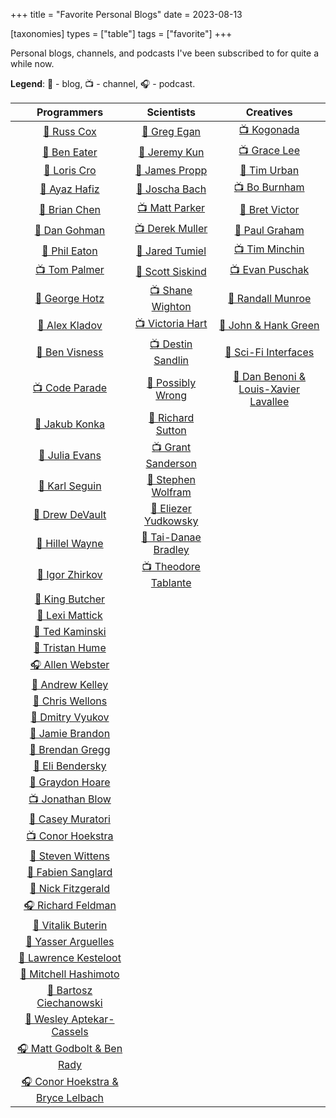 +++
title = "Favorite Personal Blogs"
date = 2023-08-13

[taxonomies]
types = ["table"]
tags = ["favorite"]
+++

Personal blogs, channels, and podcasts I've been subscribed to for quite a while now.

<!-- more -->

**Legend**: 💭 - blog, 📺 - channel, 🎧 - podcast.

|                              Programmers                              |                               Scientists                               |                           Creatives                            |
|:---------------------------------------------------------------------:|:----------------------------------------------------------------------:|:--------------------------------------------------------------:|
|               [💭 Russ Cox](https://research.swtch.com)               |   [💭 Greg Egan](https://www.gregegan.net/BIBLIOGRAPHY/Online.html)    |          [📺 Kogonada](https://kogonada.com/archive)           |
|           [💭 Ben Eater](https://www.youtube.com/@BenEater)           |                 [💭 Jeremy Kun](https://jeremykun.com)                 | [📺 Grace Lee](https://www.youtube.com/@WhatsSoGreatAboutThat) |
|               [💭 Loris Cro](https://kristoff.it/blog/)               |          [💭 James Propp](https://mathenchant.wordpress.com/)          |        [💭 Tim Urban](https://waitbutwhy.com/archive/)         |
|                [💭 Ayaz Hafiz](https://ayazhafiz.com)                 |                    [💭 Joscha Bach](http://bach.ai)                    |      [📺 Bo Burnham](https://www.youtube.com/@boburnham)       |
|              [💭 Brian Chen](https://blog.vero.site/all)              |        [📺 Matt Parker](https://www.youtube.com/@standupmaths)         |            [💭 Bret Victor](http://worrydream.com)             |
|           [💭 Dan Gohman](https://blog.sunfishcode.online/)           |         [📺 Derek Muller](https://www.youtube.com/@veritasium)         |     [💭 Paul Graham](http://paulgraham.com/articles.html)      |
|             [💭 Phil Eaton](https://notes.eatonphil.com)              |         [💭 Jared Tumiel](https://jaredtumiel.github.io/blog/)         |     [📺 Tim Minchin](https://www.youtube.com/@TimMinchin)      |
|         [📺 Tom Palmer](https://www.youtube.com/@contextfree)         |        [💭 Scott Siskind](https://astralcodexten.substack.com)         |    [📺 Evan Puschak](https://www.youtube.com/@Nerdwriter1)     |
|           [💭 George Hotz](https://geohot.github.io/blog/)            |       [📺 Shane Wighton](https://www.youtube.com/@StuffMadeHere)       |         [💭 Randall Munroe](https://xkcd.com/archive/)         |
|              [💭 Alex Kladov](https://matklad.github.io)              |           [📺 Victoria Hart](https://www.youtube.com/Vihart)           |       [💭 John & Hank Green](https://nerdfighteria.com)        |
|                [💭 Ben Visness](https://bvisness.me/)                 |     [📺 Destin Sandlin](https://www.youtube.com/@smartereveryday)      |      [💭 Sci-Fi Interfaces](https://scifiinterfaces.com)       |
|         [📺 Code Parade](https://www.youtube.com/@CodeParade)         |        [💭 Possibly Wrong](https://possiblywrong.wordpress.com)        | [💭 Dan Benoni & Louis-Xavier Lavallee](https://growth.design) |
|              [💭 Jakub Konka](http://www.jakubkonka.com)              |          [💭 Richard Sutton](http://www.incompleteideas.net)           |                                                                |
|                   [💭 Julia Evans](https://jvns.ca)                   |       [📺 Grant Sanderson](https://www.youtube.com/@3blue1brown)       |                                                                |
|             [💭 Karl Seguin](https://www.openmymind.net/)             | [💭 Stephen Wolfram](https://writings.stephenwolfram.com/all-by-date/) |                                                                |
|              [💭 Drew DeVault](https://drewdevault.com)               |       [💭 Eliezer Yudkowsky](https://www.yudkowsky.net/sitemap/)       |                                                                |
|   [💭 Hillel Wayne](https://buttondown.email/hillelwayne/archive/)    |      [💭 Tai-Danae Bradley](https://www.math3ma.com/categories/)       |                                                                |
|           [💭 Igor Zhirkov](https://rubber-duck-typing.com)           |    [📺 Theodore Tablante](https://www.youtube.com/@BranchEducation)    |                                                                |
|                 [💭 King Butcher](https://kprotty.me)                 |                                                                        |                                                                |
|            [💭 Lexi Mattick](https://kognise.dev/writing)             |                                                                        |                                                                |
|         [💭 Ted Kaminski](https://www.tedinski.com/archive/)          |                                                                        |                                                                |
|           [💭 Tristan Hume](https://thume.ca/archive.html)            |                                                                        |                                                                |
|         [🎧 Allen Webster](https://conversations.mr4th.com/)          |                                                                        |                                                                |
|             [💭 Andrew Kelley](https://andrewkelley.me/)              |                                                                        |                                                                |
|          [💭 Chris Wellons](https://nullprogram.com/index/)           |                                                                        |                                                                |
|          [💭 Dmitry Vyukov](https://www.1024cores.net/home/)          |                                                                        |                                                                |
|        [💭 Jamie Brandon](https://www.scattered-thoughts.net)         |                                                                        |                                                                |
|        [💭 Brendan Gregg](https://www.brendangregg.com/blog/)         |                                                                        |                                                                |
|    [💭 Eli Bendersky](https://eli.thegreenplace.net/archives/all/)    |                                                                        |                                                                |
|          [💭 Graydon Hoare](https://graydon2.dreamwidth.org)          |                                                                        |                                                                |
|         [📺 Jonathan Blow](https://www.youtube.com/@jblow888)         |                                                                        |                                                                |
|         [💭 Casey Muratori](https://www.computerenhance.com/)         |                                                                        |                                                                |
|       [📺 Conor Hoekstra](https://www.youtube.com/@code_report)       |                                                                        |                                                                |
|                 [💭 Steven Wittens](https://acko.net)                 |                                                                        |                                                                |
|           [💭 Fabien Sanglard](https://fabiensanglard.net)            |                                                                        |                                                                |
|           [💭 Nick Fitzgerald](https://fitzgeraldnick.com/)           |                                                                        |                                                                |
|           [🎧 Richard Feldman](https://pod.link/1602572955)           |                                                                        |                                                                |
|               [💭 Vitalik Buterin](https://vitalik.ca)                |                                                                        |                                                                |
|             [💭 Yasser Arguelles](https://yasserarg.com/)             |                                                                        |                                                                |
|      [💭 Lawrence Kesteloot](https://www.teamten.com/lawrence/)       |                                                                        |                                                                |
|        [💭 Mitchell Hashimoto](https://mitchellh.com/writing)         |                                                                        |                                                                |
|      [💭 Bartosz Ciechanowski](https://ciechanow.ski/archives/)       |                                                                        |                                                                |
|        [💭 Wesley Aptekar-Cassels](https://blog.wesleyac.com)         |                                                                        |                                                                |
| [🎧 Matt Godbolt & Ben Rady](https://www.twoscomplement.org/#podcast) |                                                                        |                                                                |
|   [🎧 Conor Hoekstra & Bryce Lelbach](https://adspthepodcast.com/)    |                                                                        |                                                                |
